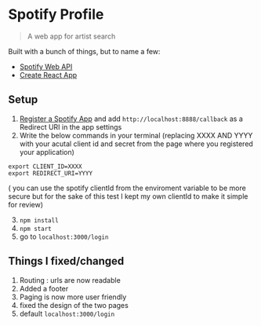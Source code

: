 # Spotify Profile

> A web app for artist search

Built with a bunch of things, but to name a few:

- [Spotify Web API](https://developer.spotify.com/documentation/web-api/)
- [Create React App](https://github.com/facebook/create-react-app)


## Setup

1. [Register a Spotify App](https://developer.spotify.com/dashboard/applications) and add `http://localhost:8888/callback` as a Redirect URI in the app settings
2. Write the below commands in your terminal (replacing XXXX AND YYYY with your acutal client id and secret from the page where you registered your application)

```
export CLIENT_ID=XXXX
export REDIRECT_URI=YYYY

```
( you can use the spotify clientId from the enviroment variable to be more secure but for the sake of this test I kept my own clientId to make it simple for review)

3. `npm install`
4. `npm start`
5. go to `localhost:3000/login`

 
## Things I fixed/changed

1. Routing : urls are now readable
2. Added a footer
3. Paging is now more user friendly
4. fixed the design of the two pages
5. default `localhost:3000/login`


